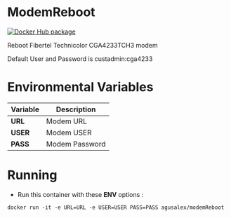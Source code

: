 # ModemReboot

[![Docker Hub package][dockerhub-badge]][dockerhub-link]

[dockerhub-badge]: https://img.shields.io/badge/images%20on-Docker%20Hub-blue.svg
[dockerhub-link]: https://hub.docker.com/repository/docker/agusalex/modem_reboot "Docker Hub Image"
Reboot Fibertel Technicolor CGA4233TCH3 modem

Default User and Password is custadmin:cga4233


# Environmental Variables
| Variable |Description  |
|--|--|
|**URL**  | Modem URL |
|**USER**  | Modem USER |
|**PASS**  | Modem Password |

# Running
- Run this container  with these **ENV** options : 

```docker run -it -e URL=URL -e USER=USER PASS=PASS agusalex/modemReboot ```
